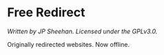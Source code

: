 # Free Redirect

*Written by JP Sheehan. Licensed under the GPLv3.0.*

Originally redirected websites. Now offline.
